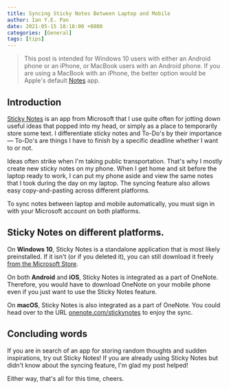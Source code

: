 ```yaml
---
title: Syncing Sticky Notes Between Laptop and Mobile
author: Ian Y.E. Pan
date: 2021-05-15 18:18:00 +0800
categories: [General]
tags: [tips]
---
```


> This post is intended for Windows 10 users with either an Android
> phone or an iPhone, or MacBook users with an Android phone. If you
> are using a MacBook with an iPhone, the better option would be
> Apple's default [Notes](https://en.wikipedia.org/wiki/Notes_(Apple))
> app.

## Introduction

[Sticky
Notes](https://support.microsoft.com/en-us/office/get-started-with-sticky-notes-86b36182-fdf5-4f9b-af7a-2846f83263f5)
is an app from Microsoft that I use quite often for jotting down
useful ideas that popped into my head, or simply as a place to
temporarily store some text. I differentiate sticky notes and To-Do's
by their importance &mdash; To-Do's are things I have to finish by a
specific deadline whether I want to or not.

Ideas often strike when I'm taking public transportation. That's why I
mostly create new sticky notes on my phone. When I get home and sit
before the laptop ready to work, I can put my phone aside and view the
same notes that I took during the day on my laptop. The syncing
feature also allows easy copy-and-pasting across different platforms.

To sync notes between laptop and mobile automatically, you must sign
in with your Microsoft account on both platforms.

## Sticky Notes on different platforms.

On **Windows 10**, Sticky Notes is a standalone application that is most
likely preinstalled. If it isn't (or if you deleted it), you can
still download it freely [from the Microsoft
Store](https://www.microsoft.com/en-us/p/microsoft-sticky-notes/9nblggh4qghw?activetab=pivot:overviewtab).

On both **Android** and **iOS**, Sticky Notes is integrated as a part of
OneNote. Therefore, you would have to download OneNote on your mobile
phone even if you just want to use the Sticky Notes feature.

On **macOS**, Sticky Notes is also integrated as a part of
OneNote. You could head over to the URL
[onenote.com/stickynotes](https://www.onenote.com/stickynotes) to enjoy the sync.

## Concluding words

If you are in search of an app for storing random thoughts and sudden
inspirations, try out Sticky Notes! If you are already using Sticky
Notes but didn't know about the syncing feature, I'm glad my post
helped!

Either way, that's all for this time, cheers.
